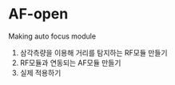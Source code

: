 # AF-open
Making auto focus module

1. 삼각측량을 이용해 거리를 탐지하는 RF모듈 만들기
2. RF모듈과 연동되는 AF모듈 만들기
3. 실제 적용하기
